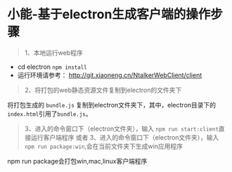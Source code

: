 # 小能-基于electron生成客户端的操作步骤

>1、本地运行web程序
*  cd electron 
  `npm install`
* 运行环境请参考： http://git.xiaoneng.cn/NtalkerWebClient/client

>2、将打包的web静态资源文件复制到electron的文件夹下

   将打包生成的 `bundle.js` 复制到electron文件夹下，其中，electron目录下的`index.html`引用了`bundle.js`。

>3、进入的命令窗口下（electron文件夹），输入 `npm run start:client`直接运行客户端程序
或者
>3、进入的命令窗口下（electron文件夹），输入 `npm run package:win`,会在当前文件夹下生成win应用程序

npm run package会打包win,mac,linux客户端程序